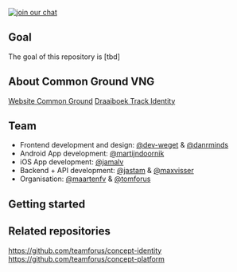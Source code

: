 

[![join our chat](https://img.shields.io/badge/join%20chat-common--ground--vng-green.svg)](https://chat.forus.io/channel/common-ground-vng)

## Goal

The goal of this repository is [tbd]

## About Common Ground VNG

[Website Common Ground](https://vng.nl/vereniging/samen-organiseren/common-ground)
[Draaiboek Track Identity](https://drive.google.com/drive/u/1/folders/1pS6jieQG6R9ygz6NcSUaiPd3Tm6a1itR)


## Team
* Frontend development and design: [@dev-weget](https://github.com/dev-weget) & [@danrminds](https://github.com/danrminds)
* Android App development: [@martijndoornik](https://github.com/martijndoornik)
* iOS App development: [@jamalv](https://github.com/jamalv)
* Backend + API development: [@jastam](https://github.com/jastam) & [@maxvisser](https://github.com/maxvisser)
* Organisation: [@maartenfv](https://github.com/maartenfv) & [@tomforus](https://github.com/tomforus)

## Getting started



## Related repositories

https://github.com/teamforus/concept-identity  
https://github.com/teamforus/concept-platform
